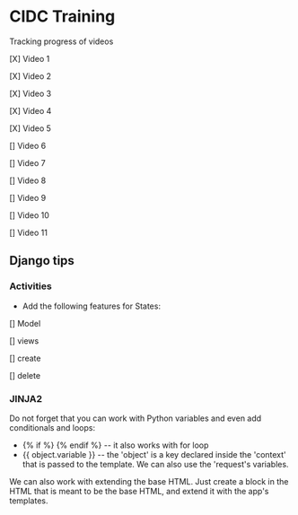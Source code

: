# CIDC Training

Tracking progress of videos

[X] Video 1

[X] Video 2

[X] Video 3

[X] Video 4

[X] Video 5

[] Video 6

[] Video 7

[] Video 8

[] Video 9

[] Video 10

[] Video 11


## Django tips
### Activities
* Add the following features for States:

[] Model

[] views 

[] create 

[] delete


### JINJA2
Do not forget that you can work with Python variables and even add conditionals and loops:
* {% if <condition> %} <statement> {% endif %}  -- it also works with for loop
* {{ object.variable }} -- the 'object' is a key declared inside the 'context' that is passed to the template.
We can also use the 'request's variables.

We can also work with extending the base HTML. Just create a block in the HTML that is meant to be the base HTML,
and extend it with the app's templates.